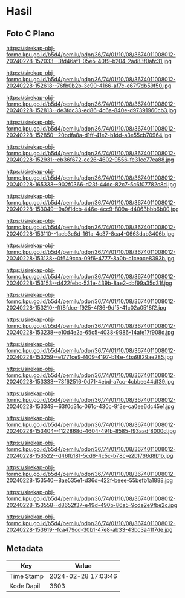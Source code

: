 # Hasil

## Foto C Plano

https://sirekap-obj-formc.kpu.go.id/b5d4/pemilu/pdpr/36/74/01/10/08/3674011008012-20240228-152033--3fd46af1-05e5-40f9-b204-2ad83f0afc31.jpg

https://sirekap-obj-formc.kpu.go.id/b5d4/pemilu/pdpr/36/74/01/10/08/3674011008012-20240228-152618--76fb0b2b-3c90-4166-af7c-e67f7db59f50.jpg

https://sirekap-obj-formc.kpu.go.id/b5d4/pemilu/pdpr/36/74/01/10/08/3674011008012-20240228-152813--de3fdc33-ed86-4c6a-840e-d97391960cb3.jpg

https://sirekap-obj-formc.kpu.go.id/b5d4/pemilu/pdpr/36/74/01/10/08/3674011008012-20240228-152850--20bdfa8a-d1ff-41e2-b1dd-a3e55cb70964.jpg

https://sirekap-obj-formc.kpu.go.id/b5d4/pemilu/pdpr/36/74/01/10/08/3674011008012-20240228-152931--eb36f672-ce26-4602-9556-fe31cc77ea88.jpg

https://sirekap-obj-formc.kpu.go.id/b5d4/pemilu/pdpr/36/74/01/10/08/3674011008012-20240228-165333--902f0366-d23f-44dc-82c7-5c6f07782c8d.jpg

https://sirekap-obj-formc.kpu.go.id/b5d4/pemilu/pdpr/36/74/01/10/08/3674011008012-20240228-153049--9a9f1dcb-446e-4cc9-809a-d4063bbb6b00.jpg

https://sirekap-obj-formc.kpu.go.id/b5d4/pemilu/pdpr/36/74/01/10/08/3674011008012-20240228-153110--1aeb3c8d-161a-4c37-8ca4-0663dab3406b.jpg

https://sirekap-obj-formc.kpu.go.id/b5d4/pemilu/pdpr/36/74/01/10/08/3674011008012-20240228-153138--0f649cca-09f6-4777-8a0b-c1ceace8393b.jpg

https://sirekap-obj-formc.kpu.go.id/b5d4/pemilu/pdpr/36/74/01/10/08/3674011008012-20240228-153153--d422febc-531e-439b-8ae2-cbf99a35d31f.jpg

https://sirekap-obj-formc.kpu.go.id/b5d4/pemilu/pdpr/36/74/01/10/08/3674011008012-20240228-153210--fff8fdce-f925-4f36-9df5-41c02a0518f2.jpg

https://sirekap-obj-formc.kpu.go.id/b5d4/pemilu/pdpr/36/74/01/10/08/3674011008012-20240228-153238--e10d4e2a-65c5-4038-9986-14afe17f908d.jpg

https://sirekap-obj-formc.kpu.go.id/b5d4/pemilu/pdpr/36/74/01/10/08/3674011008012-20240228-153259--e1771ce9-f409-4197-b14e-4ba9829ae285.jpg

https://sirekap-obj-formc.kpu.go.id/b5d4/pemilu/pdpr/36/74/01/10/08/3674011008012-20240228-153333--73f62516-0d71-4ebd-a7cc-4cbbee44df39.jpg

https://sirekap-obj-formc.kpu.go.id/b5d4/pemilu/pdpr/36/74/01/10/08/3674011008012-20240228-153349--63f0d31c-061c-430c-9f3e-ca0ee6dc45e1.jpg

https://sirekap-obj-formc.kpu.go.id/b5d4/pemilu/pdpr/36/74/01/10/08/3674011008012-20240228-153404--1122868d-4604-491b-8585-f93aadf8000d.jpg

https://sirekap-obj-formc.kpu.go.id/b5d4/pemilu/pdpr/36/74/01/10/08/3674011008012-20240228-153522--d46fb181-5cd6-4c5c-b78c-e2b1766d8b1b.jpg

https://sirekap-obj-formc.kpu.go.id/b5d4/pemilu/pdpr/36/74/01/10/08/3674011008012-20240228-153540--8ae535e1-d36d-422f-beee-55befb1a1888.jpg

https://sirekap-obj-formc.kpu.go.id/b5d4/pemilu/pdpr/36/74/01/10/08/3674011008012-20240228-153558--d8652f37-e49d-490b-86a5-9cde2e9fbe2c.jpg

https://sirekap-obj-formc.kpu.go.id/b5d4/pemilu/pdpr/36/74/01/10/08/3674011008012-20240228-153619--fca479cd-30b1-47e8-ab33-43bc3a41f7de.jpg


## Metadata

| Key        | Value               |
| ---------- | ------------------- |
| Time Stamp | 2024-02-28 17:03:46 |
| Kode Dapil | 3603                |



